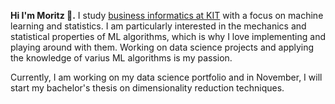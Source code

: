 **Hi I'm Moritz 👋.** I study [business informatics at KIT](https://www.wirtschaftsinformatik.kit.edu/bachelor.php) with a focus on machine learning and statistics. I am particularly interested in the mechanics and statistical properties of ML algorithms, which is why I love implementing and playing around with them. Working on data science projects and applying the knowledge of varius ML algorithms is my passion. 

Currently, I am working on my data science portfolio and in November, I will start my bachelor's thesis on dimensionality reduction techniques.

<!--
**MoritzM00/MoritzM00** is a ✨ _special_ ✨ repository because its `README.md` (this file) appears on your GitHub profile.

Here are some ideas to get you started:

- 🔭 I’m currently working on ...
- 🌱 I’m currently learning ...
- 👯 I’m looking to collaborate on ...
- 🤔 I’m looking for help with ...
- 💬 Ask me about ...
- 📫 How to reach me: ...
- 😄 Pronouns: ...
- ⚡ Fun fact: ...
-->
